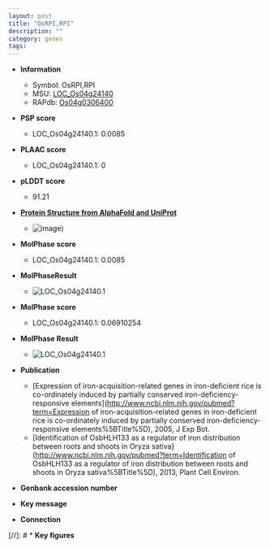 ```yaml
---
layout: post
title: "OsRPI,RPI"
description: ""
category: genes
tags: 
---
```


* **Information**  
    + Symbol: OsRPI,RPI  
    + MSU: [LOC_Os04g24140](http://rice.plantbiology.msu.edu/cgi-bin/ORF_infopage.cgi?orf=LOC_Os04g24140)  
    + RAPdb: [Os04g0306400](http://rapdb.dna.affrc.go.jp/viewer/gbrowse_details/irgsp1?name=Os04g0306400)  

* **PSP score**  
    + LOC_Os04g24140.1: 0.0085 

* **PLAAC score**  
    + LOC_Os04g24140.1: 0 

* **pLDDT score**
    + 91.21

* **[Protein Structure from AlphaFold and UniProt](https://www.uniprot.org/uniprotkb/Q7XVP0/entry#structure)**
    + ![image](https://ricepsp.github.io/images/Q7/AF-Q7XVP0-F1.png))

* **MolPhase score**
    + LOC_Os04g24140.1: 0.0085

* **MolPhaseResult**
    + ![LOC_Os04g24140.1](https://ricepsp.github.io/pictures/LOC_Os04g/LOC_Os04g24140.1.png)

* **MolPhase score**
    + LOC_Os04g24140.1: 0.06910254

* **MolPhase Result**
    + ![LOC_Os04g24140.1](https://304243504.github.io/Pictures/LOC_Os04g/LOC_Os04g24140.1.png)

* **Publication**  
    + [Expression of iron-acquisition-related genes in iron-deficient rice is co-ordinately induced by partially conserved iron-deficiency-responsive elements](http://www.ncbi.nlm.nih.gov/pubmed?term=Expression of iron-acquisition-related genes in iron-deficient rice is co-ordinately induced by partially conserved iron-deficiency-responsive elements%5BTitle%5D), 2005, J Exp Bot.
    + [Identification of OsbHLH133 as a regulator of iron distribution between roots and shoots in Oryza sativa](http://www.ncbi.nlm.nih.gov/pubmed?term=Identification of OsbHLH133 as a regulator of iron distribution between roots and shoots in Oryza sativa%5BTitle%5D), 2013, Plant Cell Environ.

* **Genbank accession number**  

* **Key message**  

* **Connection**  

[//]: # * **Key figures**  


